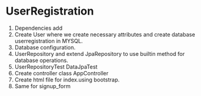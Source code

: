 # UserRegistration

1. Dependencies add
2. Create User where we create necessary attributes and create database userregistration in MYSQL.
3. Database configuration.
4. UserRepository and extend JpaRepository to use builtin method for database operations.
5. UserRepositoryTest  DataJpaTest
6. Create controller class AppController
7. Create html file for index.using bootstrap.
8. Same for signup_form
